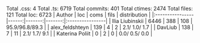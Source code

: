 Total .css: 4
Total .ts: 6719
Total commits: 401
Total ctimes: 2474
Total files: 121
Total loc: 6723
| Author          |   loc |   coms |   fils |  distribution   |
|:----------------|------:|-------:|-------:|:----------------|
| Ilia Liubinskii |  6446 |    388 |    108 | 95.9/96.8/89.3  |
| alex_feldshteyn |   139 |      4 |      2 | 2.1/ 1.0/ 1.7   |
| DavLiub         |   138 |      7 |     11 | 2.1/ 1.7/ 9.1   |
| Katerina Poliit |     0 |      2 |      0 | 0.0/ 0.5/ 0.0   |
